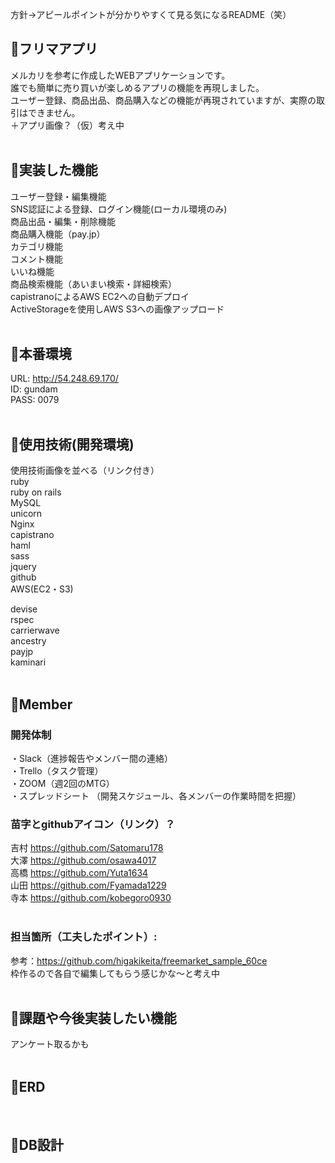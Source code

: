 方針→アピールポイントが分かりやすくて見る気になるREADME（笑）

## :orange_book:フリマアプリ
メルカリを参考に作成したWEBアプリケーションです。<br>
誰でも簡単に売り買いが楽しめるアプリの機能を再現しました。<br>
ユーザー登録、商品出品、商品購入などの機能が再現されていますが、実際の取引はできません。<br>
＋アプリ画像？（仮）考え中<br>
<br>

## :orange_book:実装した機能
ユーザー登録・編集機能<br>
SNS認証による登録、ログイン機能(ローカル環境のみ)<br>
商品出品・編集・削除機能<br>
商品購入機能（pay.jp）<br>
カテゴリ機能<br>
コメント機能<br>
いいね機能<br>
商品検索機能（あいまい検索・詳細検索）<br>
capistranoによるAWS EC2への自動デプロイ<br>
ActiveStorageを使用しAWS S3への画像アップロード<br>
<br>

## :orange_book:本番環境
URL:    http://54.248.69.170/<br>
ID:     gundam<br>
PASS:   0079<br>
<br>

## :orange_book:使用技術(開発環境)
使用技術画像を並べる（リンク付き）<br>
ruby<br>
ruby on rails<br>
MySQL<br>
unicorn<br>
Nginx<br>
capistrano<br>
haml<br>
sass<br>
jquery<br>
github<br>
AWS(EC2・S3)<br>

devise<br>
rspec<br>
carrierwave<br>
ancestry<br>
payjp<br>
kaminari<br>
<br>

## :orange_book:Member
### 開発体制<br>
・Slack（進捗報告やメンバー間の連絡）<br>
・Trello（タスク管理）<br>
・ZOOM（週2回のMTG）<br>
・スプレッドシート （開発スケジュール、各メンバーの作業時間を把握）

### 苗字とgithubアイコン（リンク）？<br>
吉村 https://github.com/Satomaru178<br>
大澤 https://github.com/osawa4017<br>
高橋 https://github.com/Yuta1634<br>
山田 https://github.com/Fyamada1229<br>
寺本 https://github.com/kobegoro0930<br>
<br>

### 担当箇所（工夫したポイント）:
参考：https://github.com/higakikeita/freemarket_sample_60ce<br>
枠作るので各自で編集してもらう感じかな〜と考え中<br>
<br>

## :orange_book:課題や今後実装したい機能
アンケート取るかも<br>
<br>

## :orange_book:ERD
<br>

## :orange_book:DB設計

